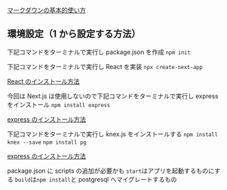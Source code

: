 [マークダウンの基本的使い方](https://backlog.com/ja/blog/how-to-write-markdown/)

## 環境設定（1 から設定する方法）

下記コマンドをターミナルで実行し package.json を作成
`npm init`

下記コマンドをターミナルで実行し React を実装
`npx create-next-app`

[React のインストール方法](https://react.dev/learn/start-a-new-react-project)

今回は Next.js は使用しないので下記コマンドをターミナルで実行し express をインストール
`npm install express`

[express のインストール方法](https://expressjs.com/ja/starter/installing.html)

下記コマンドをターミナルで実行し knex.js をインストールする
`npm install knex --save`
`npm install pg`

[express のインストール方法](https://knexjs.org/guide/#node-js)

package.json に scripts の追加が必要かも
`start`はアプリを起動するものにする
`build`は`npm install`と postgresql へマイグレートするもの
